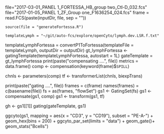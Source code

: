 file="2017-03-01_PANEL 1_FORTESSA_HB_group two_Ctl-D_032.fcs"    
file="2017-01-05_PANEL 1_ZF_Group one_F1636254_024.fcs"
    frame = read.FCS(paste(inputDir, file, sep = ""))

    source(file = "generateFortessa.R")

    templateLymph = "~/git/auto-fcs/explore/openCyto/lymph.dev.LSR.f.txt"
templateLymphFortessa = convertP1ToFortessa(templateFile = templateLymph, outputDir = outputDir)
    gt_lymphFortessa <-
  gatingTemplate(templateLymphFortessa, autostart = 1L)
    gateTemplate = gt_lymphFortessa
print(paste("compensating ....", file))
metrics = data.frame()
comp <- compensation(keyword(frame)$`SPILL`)

chnls <- parameters(comp)
tf <- transformerList(chnls, biexpTrans)

print(paste("gating ....", file))
frames = c(frame)
names(frames) = c(basename(file))
fs =  as(frames, "flowSet")
gs1 <- GatingSet(fs)
gs1 <- compensate(gs1, comp)
gs1 <- transform(gs1, tf)

gh <- gs1[[1]]
gating(gateTemplate, gs1)

 ggcyto(gs1,
              mapping = aes(x = "CD3", y = "CD19"),
              subset = "PE-A-") +
    geom_hex(bins = 200) + ggcyto_par_set(limits = "data") + geom_gate()+ geom_stats("Bcells")